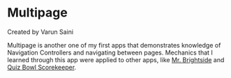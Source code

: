 # Multipage

Created by Varun Saini

Multipage is another one of my first apps that demonstrates knowledge of Navigation Controllers and navigating between pages. Mechanics that I learned through this app were applied to other apps, like [Mr. Brightside](https://github.com/EPCompSci/ios-term-3-portfolio-2020-VarunSaini02/blob/master/README.md#mr-brightside-scalable) and [Quiz Bowl Scorekeeper](https://github.com/EPCompSci/ios-term-3-portfolio-2020-VarunSaini02/blob/master/README.md#quiz-bowl-scorekeeper-scalable).
